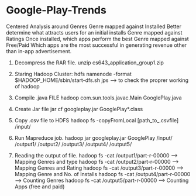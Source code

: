 # Google-Play-Trends
Centered Analysis around Genres
Genre mapped against Installed
Better determine what attracts users for an initial installs
Genre mapped against Ratings
Once installed, which apps perform the best
Genre mapped against Free/Paid
Which apps are the most successful in generating revenue other than in-app advertisement.

1. Decompress the RAR file.
    unzip cs643_application_group1.zip

2. Staring Hadoop Cluster:
    hdfs namenode -format
    $HADOOP_HOME/sbin/start-dfs.sh
    jps  --> to check the proprer working of hadoop

3. Compile .java FILE
    hadoop com.sun.tools.javac.Main GooglePlay.java

4. Create Jar file
    jar cf googleplay.jar GooglePlay*.class

5. Copy .csv file to HDFS
    hadoop fs -copyFromLocal [path_to_.csvfile] /input/
    
6. Run Mapreduce job.
    hadoop jar googleplay.jar GooglePlay /input/ /output1/ /output2/ /output3/ /output4/ /output5/

7. Reading the output of file.
    hadoop fs -cat /output1/part-r-00000 --> Mapping Genres and type
    hadoop fs -cat /output2/part-r-00000 --> Mapping Genres and Rating
    hadoop fs -cat /output3/part-r-00000 --> Mapping Genre and No. of Installs
    hadoop fs -cat /output4/part-r-00000 --> Counting Genres
    hadoop fs -cat /output5/part-r-00000 --> Counting Apps (free and paid)


